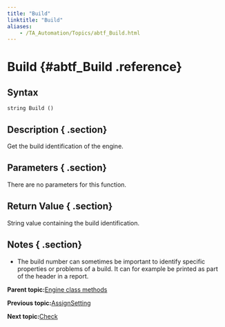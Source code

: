 ```yaml
--- 
title: "Build"
linktitle: "Build"
aliases: 
    - /TA_Automation/Topics/abtf_Build.html
---
```

# Build {#abtf_Build .reference}

## Syntax

`string Build ()`

## Description { .section}

Get the build identification of the engine.

## Parameters { .section}

There are no parameters for this function.

## Return Value { .section}

String value containing the build identification.

## Notes { .section}

-   The build number can sometimes be important to identify specific properties or problems of a build. It can for example be printed as part of the header in a report.

**Parent topic:**[Engine class methods](../../TA_Automation/Topics/abtf_Engine_classes.html)

**Previous topic:**[AssignSetting](../../TA_Automation/Topics/abtf_AssignSetting.html)

**Next topic:**[Check](../../TA_Automation/Topics/abtf_Check.html)

